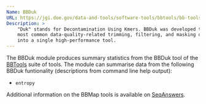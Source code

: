 ```yaml
---
Name: BBDuk
URL: https://jgi.doe.gov/data-and-tools/software-tools/bbtools/bb-tools-user-guide/bbduk-guide/
Description: >
	"Duk" stands for Decontamination Using Kmers. BBDuk was developed to combine 
	most common data-quality-related trimming, filtering, and masking operations 
	into a single high-performance tool.
---
```


The BBDuk module produces summary statistics from the BBDuk tool of the
[BBTools](http://jgi.doe.gov/data-and-tools/bbtools/bb-tools-user-guide/) suite
of tools. The module can summarise data from the following BBDuk funtionality
(descriptions from command line help output):

- `entropy`

Additional information on the BBMap tools is available on
[SeqAnswers](http://seqanswers.com/forums/showthread.php?t=41057).
